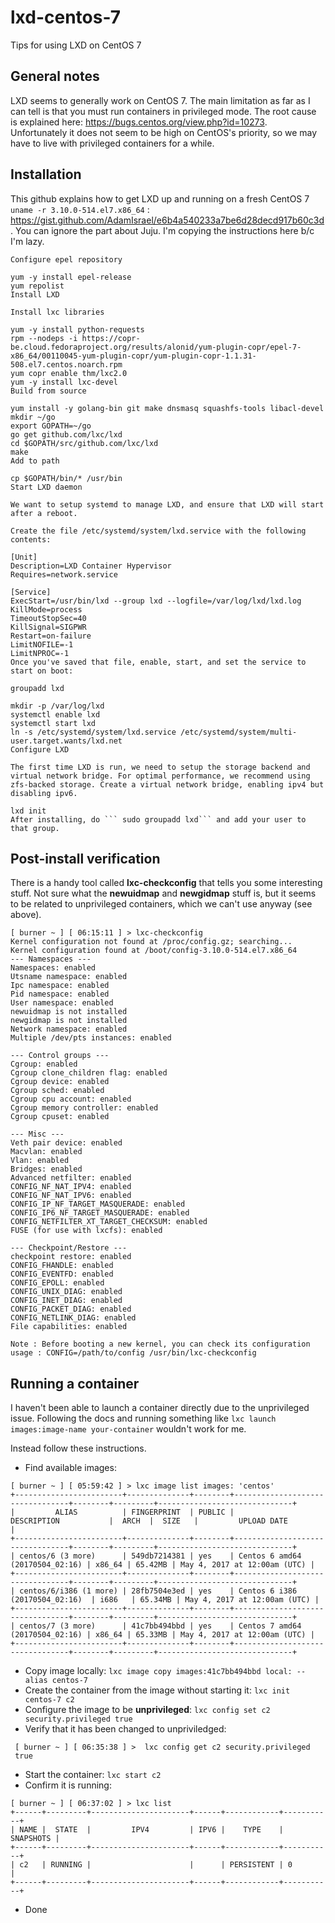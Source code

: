 # lxd-centos-7
Tips for using LXD on CentOS 7

## General notes
LXD seems to generally work on CentOS 7. The main limitation as far as I can tell is that you must run containers in privileged mode. The root cause is explained here: https://bugs.centos.org/view.php?id=10273. Unfortunately it does not seem to be high on CentOS's priority, so we may have to live with privileged containers for a while.

## Installation
This github explains how to get LXD up and running on a fresh CentOS 7 ```uname -r 3.10.0-514.el7.x86_64``` : https://gist.github.com/AdamIsrael/e6b4a540233a7be6d28decd917b60c3d. You can ignore the part about Juju. I'm copying the instructions here b/c I'm lazy.
```
Configure epel repository

yum -y install epel-release
yum repolist
Install LXD

Install lxc libraries

yum -y install python-requests
rpm --nodeps -i https://copr-be.cloud.fedoraproject.org/results/alonid/yum-plugin-copr/epel-7-x86_64/00110045-yum-plugin-copr/yum-plugin-copr-1.1.31-508.el7.centos.noarch.rpm
yum copr enable thm/lxc2.0
yum -y install lxc-devel
Build from source

yum install -y golang-bin git make dnsmasq squashfs-tools libacl-devel
mkdir ~/go
export GOPATH=~/go
go get github.com/lxc/lxd
cd $GOPATH/src/github.com/lxc/lxd
make
Add to path

cp $GOPATH/bin/* /usr/bin
Start LXD daemon

We want to setup systemd to manage LXD, and ensure that LXD will start after a reboot.

Create the file /etc/systemd/system/lxd.service with the following contents:

[Unit]
Description=LXD Container Hypervisor
Requires=network.service

[Service]
ExecStart=/usr/bin/lxd --group lxd --logfile=/var/log/lxd/lxd.log
KillMode=process
TimeoutStopSec=40
KillSignal=SIGPWR
Restart=on-failure
LimitNOFILE=-1
LimitNPROC=-1
Once you've saved that file, enable, start, and set the service to start on boot:

groupadd lxd

mkdir -p /var/log/lxd
systemctl enable lxd
systemctl start lxd
ln -s /etc/systemd/system/lxd.service /etc/systemd/system/multi-user.target.wants/lxd.net
Configure LXD

The first time LXD is run, we need to setup the storage backend and virtual network bridge. For optimal performance, we recommend using zfs-backed storage. Create a virtual network bridge, enabling ipv4 but disabling ipv6.

lxd init
After installing, do ``` sudo groupadd lxd``` and add your user to that group.
```

## Post-install verification

There is a handy tool called **lxc-checkconfig** that tells you some interesting stuff. Not sure what the **newuidmap** and **newgidmap** stuff is, but it seems to be related to unprivileged containers, which we can't use anyway (see above).

```
[ burner ~ ] [ 06:15:11 ] > lxc-checkconfig 
Kernel configuration not found at /proc/config.gz; searching...
Kernel configuration found at /boot/config-3.10.0-514.el7.x86_64
--- Namespaces ---
Namespaces: enabled
Utsname namespace: enabled
Ipc namespace: enabled
Pid namespace: enabled
User namespace: enabled
newuidmap is not installed
newgidmap is not installed
Network namespace: enabled
Multiple /dev/pts instances: enabled

--- Control groups ---
Cgroup: enabled
Cgroup clone_children flag: enabled
Cgroup device: enabled
Cgroup sched: enabled
Cgroup cpu account: enabled
Cgroup memory controller: enabled
Cgroup cpuset: enabled

--- Misc ---
Veth pair device: enabled
Macvlan: enabled
Vlan: enabled
Bridges: enabled
Advanced netfilter: enabled
CONFIG_NF_NAT_IPV4: enabled
CONFIG_NF_NAT_IPV6: enabled
CONFIG_IP_NF_TARGET_MASQUERADE: enabled
CONFIG_IP6_NF_TARGET_MASQUERADE: enabled
CONFIG_NETFILTER_XT_TARGET_CHECKSUM: enabled
FUSE (for use with lxcfs): enabled

--- Checkpoint/Restore ---
checkpoint restore: enabled
CONFIG_FHANDLE: enabled
CONFIG_EVENTFD: enabled
CONFIG_EPOLL: enabled
CONFIG_UNIX_DIAG: enabled
CONFIG_INET_DIAG: enabled
CONFIG_PACKET_DIAG: enabled
CONFIG_NETLINK_DIAG: enabled
File capabilities: enabled

Note : Before booting a new kernel, you can check its configuration
usage : CONFIG=/path/to/config /usr/bin/lxc-checkconfig

```

## Running a container

I haven't been able to launch a container directly due to the unprivileged issue. Following the docs and running something like ```lxc launch images:image-name your-container``` wouldn't work for me.

Instead follow these instructions.
  * Find available images:
  ```
  [ burner ~ ] [ 05:59:42 ] > lxc image list images: 'centos'
+------------------------+--------------+--------+---------------------------------+--------+---------+------------------------------+
|         ALIAS          | FINGERPRINT  | PUBLIC |           DESCRIPTION           |  ARCH  |  SIZE   |         UPLOAD DATE          |
+------------------------+--------------+--------+---------------------------------+--------+---------+------------------------------+
| centos/6 (3 more)      | 549db7214381 | yes    | Centos 6 amd64 (20170504_02:16) | x86_64 | 65.42MB | May 4, 2017 at 12:00am (UTC) |
+------------------------+--------------+--------+---------------------------------+--------+---------+------------------------------+
| centos/6/i386 (1 more) | 28fb7504e3ed | yes    | Centos 6 i386 (20170504_02:16)  | i686   | 65.34MB | May 4, 2017 at 12:00am (UTC) |
+------------------------+--------------+--------+---------------------------------+--------+---------+------------------------------+
| centos/7 (3 more)      | 41c7bb494bbd | yes    | Centos 7 amd64 (20170504_02:16) | x86_64 | 65.33MB | May 4, 2017 at 12:00am (UTC) |
+------------------------+--------------+--------+---------------------------------+--------+---------+------------------------------+
```
  * Copy image locally: ```lxc image copy images:41c7bb494bbd local: --alias centos-7```
  * Create the container from the image without starting it: ```lxc init centos-7 c2```
  * Configure the image to be **unprivileged**: ```lxc config set c2 security.privileged true```
  * Verify that it has been changed to unpriviledged:
  ```
   [ burner ~ ] [ 06:35:38 ] >  lxc config get c2 security.privileged
   true
   ```
  * Start the container: ```lxc start c2```
  * Confirm it is running:
  ```
  [ burner ~ ] [ 06:37:02 ] > lxc list
+------+---------+----------------------+------+------------+-----------+
| NAME |  STATE  |         IPV4         | IPV6 |    TYPE    | SNAPSHOTS |
+------+---------+----------------------+------+------------+-----------+
| c2   | RUNNING |                      |      | PERSISTENT | 0         |
+------+---------+----------------------+------+------------+-----------+
```
  * Done
   
  
